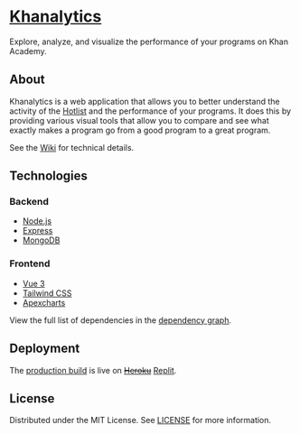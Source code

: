 # [Khanalytics](https://khanalytics.bhavjit.com/) 
Explore, analyze, and visualize the performance of your programs on Khan Academy.

## About
Khanalytics is a web application that allows you to better understand the activity of the [Hotlist](https://www.khanacademy.org/browse) and the performance of your programs. It does this by providing various visual tools that allow you to compare and see what exactly makes a program go from a good program to a great program.

See the [Wiki](https://github.com/bhavjitChauhan/khanalytics/wiki) for technical details.

## Technologies
### Backend
 - [Node.js](https://nodejs.org/)
 - [Express](https://expressjs.com/)
 - [MongoDB](https://www.mongodb.com/)
### Frontend
 - [Vue 3](https://vuejs.org/)
 - [Tailwind CSS](https://tailwindcss.com/)
 - [Apexcharts](https://apexcharts.com/)

View the full list of dependencies in the [dependency graph](https://github.com/bhavjitChauhan/khanalytics/network/dependencies).

## Deployment
The [production build](https://github.com/bhavjitChauhan/khanalytics/tree/production) is live on [~~Heroku~~](https://blog.heroku.com/next-chapter) [Replit](https://replit.com/@bhavjitChauhan/khanalytics).

## License
Distributed under the MIT License. See [LICENSE](https://github.com/bhavjitChauhan/khanalytics/blob/main/LICENSE) for more information.
